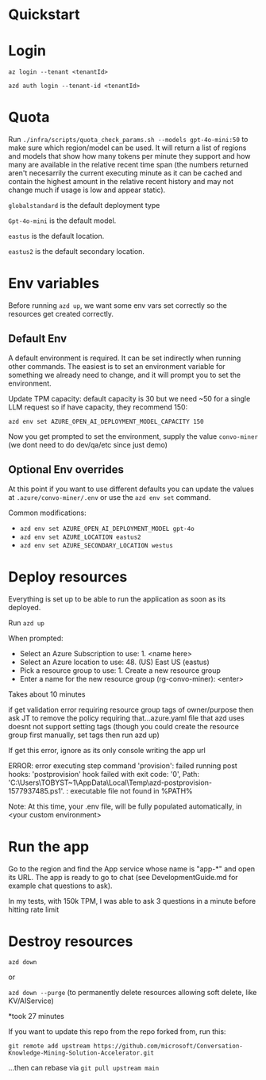 # Quickstart

# Login
`az login --tenant <tenantId>`

`azd auth login --tenant-id <tenantId>`

# Quota
Run `./infra/scripts/quota_check_params.sh --models gpt-4o-mini:50` to make sure which region/model can be used. It will return a list of regions and models that show how many tokens per minute they support and how many are available in the relative recent time span (the numbers returned aren't necesarrily the current executing minute as it can be cached and contain the highest amount in the relative recent history and may not change much if usage is low and appear static).

`globalstandard` is the default deployment type

`Gpt-4o-mini` is the default model.

`eastus` is the default location.

`eastus2` is the default secondary location.

# Env variables
Before running `azd up`, we want some env vars set correctly so the resources get created correctly.

## Default Env
A default environment is required. It can be set indirectly when running other commands. The easiest is to set an environment variable for something we already need to change, and it will prompt you to set the environment.

Update TPM capacity: default capacity is 30 but we need ~50 for a single LLM request so if have capacity, they recommend 150:

`azd env set AZURE_OPEN_AI_DEPLOYMENT_MODEL_CAPACITY 150`

Now you get prompted to set the environment, supply the value `convo-miner` (we dont need to do dev/qa/etc since just demo)

## Optional Env overrides
At this point if you want to use different defaults you can update the values at `.azure/convo-miner/.env` or use the `azd env set` command.

Common modifications: 
- `azd env set AZURE_OPEN_AI_DEPLOYMENT_MODEL gpt-4o`
- `azd env set AZURE_LOCATION eastus2`
- `azd env set AZURE_SECONDARY_LOCATION westus`

# Deploy resources
Everything is set up to be able to run the application as soon as its deployed.

Run `azd up`

When prompted:
- Select an Azure Subscription to use:                      1. \<name here>                  
- Select an Azure location to use:                          48. (US) East US (eastus)
- Pick a resource group to use:                             1. Create a new resource group
- Enter a name for the new resource group (rg-convo-miner): \<enter>

Takes about 10 minutes

if get validation error requiring resource group tags of owner/purpose then ask JT to remove the policy requiring that...azure.yaml file that azd uses doesnt not support setting tags (though you could create the resource group first manually, set tags then run azd up)

If get this error, ignore as its only console writing the app url

ERROR: error executing step command 'provision': failed running post hooks: 'postprovision' hook failed with exit code: '0', Path: 'C:\Users\TOBYST~1\AppData\Local\Temp\azd-postprovision-1577937485.ps1'. : executable file not found in %PATH%

Note: At this time, your .env file, will be fully populated automatically, in \<your custom environment>

# Run the app
Go to the region and find the App service whose name is "app-*" and open its URL. The app is ready to go to chat (see DevelopmentGuide.md for example chat questions to ask).

In my tests, with 150k TPM, I was able to ask 3 questions in a minute before hitting rate limit

# Destroy resources
`azd down` 

or 

`azd down --purge` (to permanently delete resources allowing soft delete, like KV/AIService)

*took 27 minutes

If you want to update this repo from the repo forked from, run this:

`git remote add upstream https://github.com/microsoft/Conversation-Knowledge-Mining-Solution-Accelerator.git`

...then can rebase via `git pull upstream main`